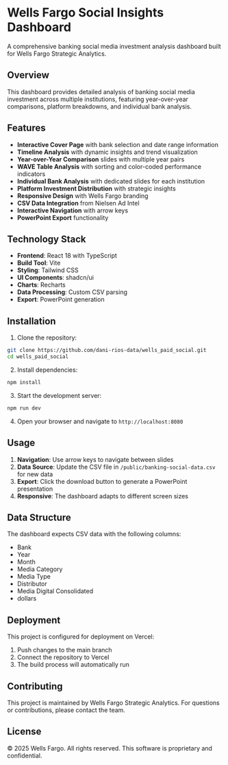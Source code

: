 # Wells Fargo Social Insights Dashboard

A comprehensive banking social media investment analysis dashboard built for Wells Fargo Strategic Analytics.

## Overview

This dashboard provides detailed analysis of banking social media investment across multiple institutions, featuring year-over-year comparisons, platform breakdowns, and individual bank analysis.

## Features

- **Interactive Cover Page** with bank selection and date range information
- **Timeline Analysis** with dynamic insights and trend visualization
- **Year-over-Year Comparison** slides with multiple year pairs
- **WAVE Table Analysis** with sorting and color-coded performance indicators
- **Individual Bank Analysis** with dedicated slides for each institution
- **Platform Investment Distribution** with strategic insights
- **Responsive Design** with Wells Fargo branding
- **CSV Data Integration** from Nielsen Ad Intel
- **Interactive Navigation** with arrow keys
- **PowerPoint Export** functionality

## Technology Stack

- **Frontend**: React 18 with TypeScript
- **Build Tool**: Vite
- **Styling**: Tailwind CSS
- **UI Components**: shadcn/ui
- **Charts**: Recharts
- **Data Processing**: Custom CSV parsing
- **Export**: PowerPoint generation

## Installation

1. Clone the repository:
```bash
git clone https://github.com/dani-rios-data/wells_paid_social.git
cd wells_paid_social
```

2. Install dependencies:
```bash
npm install
```

3. Start the development server:
```bash
npm run dev
```

4. Open your browser and navigate to `http://localhost:8080`

## Usage

1. **Navigation**: Use arrow keys to navigate between slides
2. **Data Source**: Update the CSV file in `/public/banking-social-data.csv` for new data
3. **Export**: Click the download button to generate a PowerPoint presentation
4. **Responsive**: The dashboard adapts to different screen sizes

## Data Structure

The dashboard expects CSV data with the following columns:
- Bank
- Year
- Month
- Media Category
- Media Type
- Distributor
- Media Digital Consolidated
- dollars

## Deployment

This project is configured for deployment on Vercel:

1. Push changes to the main branch
2. Connect the repository to Vercel
3. The build process will automatically run

## Contributing

This project is maintained by Wells Fargo Strategic Analytics. For questions or contributions, please contact the team.

## License

© 2025 Wells Fargo. All rights reserved. This software is proprietary and confidential.